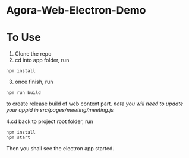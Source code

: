 # Agora-Web-Electron-Demo


# To Use

1. Clone the repo
2. cd into app folder, run

```
npm install
```

3. once finish, run

```
npm run build
```
to create release build of web content part.
*note you will need to update your appid in src/pages/meeting/meeting.js*

4.cd back to project root folder, run

```
npm install
npm start
```
Then you shall see the electron app started.

